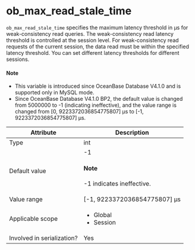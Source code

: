 # ob_max_read_stale_time

`ob_max_read_stale_time` specifies the maximum latency threshold in μs for weak-consistency read queries.
The weak-consistency read latency threshold is controlled at the session level. For weak-consistency read requests of the current session, the data read must be within the specified latency threshold. You can set different latency thresholds for different sessions. 

<main id="notice" type='explain'>
<h4>Note</h4>
<ul>
<li> This variable is introduced since OceanBase Database V4.1.0 and is supported only in MySQL mode.   </li>
<li> Since OceanBase Database V4.1.0 BP2, the default value is changed from 5000000 to -1 (indicating ineffective), and the value range is changed from [0, 9223372036854775807] μs to [-1, 9223372036854775807] μs.  </li>
</ul>
</main>

| **Attribute** | **Description** |
|--------|---------|
| Type | int |
| Default value | -1 <main id="notice" type='explain'><h4>Note</h4><p>-1 indicates ineffective.</p></main> |
| Value range | \[-1, 9223372036854775807] μs |
| Applicable scope | <ul><li>Global</li><li>Session</li></ul> |
| Involved in serialization? | Yes |
